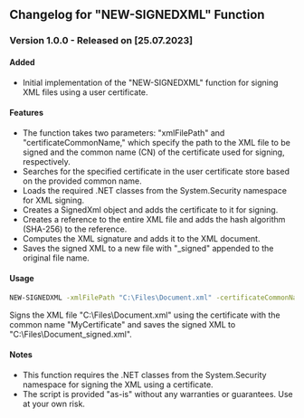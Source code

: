 ## Changelog for "NEW-SIGNEDXML" Function

### Version 1.0.0 - Released on [25.07.2023]

#### Added
- Initial implementation of the "NEW-SIGNEDXML" function for signing XML files using a user certificate.

#### Features
- The function takes two parameters: "xmlFilePath" and "certificateCommonName," which specify the path to the XML file to be signed and the common name (CN) of the certificate used for signing, respectively.
- Searches for the specified certificate in the user certificate store based on the provided common name.
- Loads the required .NET classes from the System.Security namespace for XML signing.
- Creates a SignedXml object and adds the certificate to it for signing.
- Creates a reference to the entire XML file and adds the hash algorithm (SHA-256) to the reference.
- Computes the XML signature and adds it to the XML document.
- Saves the signed XML to a new file with "_signed" appended to the original file name.

#### Usage
```sh
NEW-SIGNEDXML -xmlFilePath "C:\Files\Document.xml" -certificateCommonName "MyCertificate"
```

Signs the XML file "C:\Files\Document.xml" using the certificate with the common name "MyCertificate" and saves the signed XML to "C:\Files\Document_signed.xml".

#### Notes
- This function requires the .NET classes from the System.Security namespace for signing the XML using a certificate.
- The script is provided "as-is" without any warranties or guarantees. Use at your own risk.